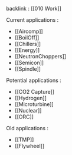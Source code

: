 backlink : [[010 Work]]

Current applications :
- [[Aircomp]]
- [[BoilOff]]
- [[Chillers]]
-  [[Energy]]
- [[NeutronChoppers]]
- [[Semicon]]
- [[Spindle]]

Potential applications :
- [[CO2 Capture]]
- [[Hydrogen]]
- [[Microturbine]]
- [[Nuclear]]
- [[ORC]]

Old applications :
- [[TMP]]
- [[Flywheel]]

